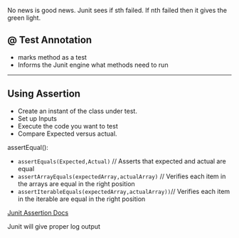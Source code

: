 No news is good news. Junit sees if sth failed. If nth failed then it gives the green light.

## @ Test Annotation
  - marks method as a test
  - Informs the Junit engine what methods need to run

--- 

## Using Assertion

- Create an instant of the class under test. 
- Set up Inputs
- Execute the code you want to test
- Compare Expected versus actual. 

assertEqual(): 
  - `assertEquals(Expected,Actual)` // Asserts that expected and actual are equal
  - `assertArrayEquals(expectedArray,actualArray)` // Verifies each item in the arrays are equal in the right position
  - `assertIterableEquals(expectedArray,actualArray))`// Verifies each item in the iterable are equal in the right position

[Junit Assertion Docs](https://junit.org/junit5/docs/current/api/org.junit.jupiter.api/org/junit/jupiter/api/Assertions.html)

Junit will give proper log output
